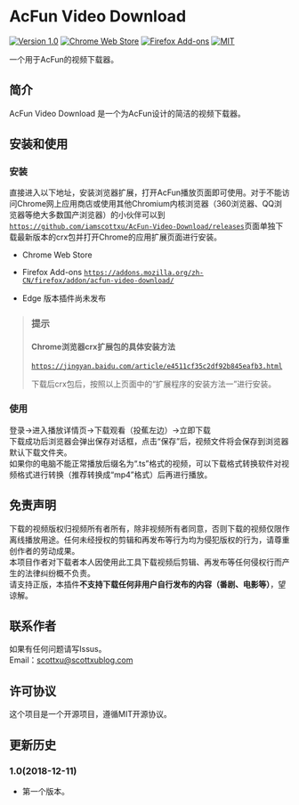# AcFun Video Download
[![Version 1.0](https://img.shields.io/badge/version-1.0-brightgreen.svg)](https://github.com/iamscottxu/AcFun-Video-Download/releases)
[![Chrome Web Store](https://img.shields.io/chrome-web-store/stars/oodpfboapdbeeefjdlilcmoohdhnieen.svg)](https://chrome.google.com/webstore/detail/acfun-html5-player/oodpfboapdbeeefjdlilcmoohdhnieen)
[![Firefox Add-ons](https://img.shields.io/amo/stars/acfun-video-download.svg)](https://addons.mozilla.org/zh-CN/firefox/addon/acfun-video-download/)
[![MIT](https://img.shields.io/github/license/mashape/apistatus.svg)](https://github.com/iamscottxu/acfun-Html5player/blob/master/LICENSE)

一个用于AcFun的视频下载器。

## 简介
AcFun Video Download 是一个为AcFun设计的简洁的视频下载器。

## 安装和使用
### 安装
直接进入以下地址，安装浏览器扩展，打开AcFun播放页面即可使用。对于不能访问Chrome网上应用商店或使用其他Chromium内核浏览器（360浏览器、QQ浏览器等绝大多数国产浏览器）的小伙伴可以到[`https://github.com/iamscottxu/AcFun-Video-Download/releases`](https://github.com/iamscottxu/AcFun-Video-Download/releases)页面单独下载最新版本的crx包并打开Chrome的应用扩展页面进行安装。

* Chrome Web Store 

* Firefox Add-ons [`https://addons.mozilla.org/zh-CN/firefox/addon/acfun-video-download/`](https://addons.mozilla.org/zh-CN/firefox/addon/acfun-video-download/)

* Edge 版本插件尚未发布

>### 提示
>#### Chrome浏览器crx扩展包的具体安装方法
>
>[`https://jingyan.baidu.com/article/e4511cf35c2df92b845eafb3.html`](https://jingyan.baidu.com/article/e4511cf35c2df92b845eafb3.html)
>
>下载后crx包后，按照以上页面中的“扩展程序的安装方法一”进行安装。

### 使用
登录->进入播放详情页->下载观看（投蕉左边）->立即下载<br/>
下载成功后浏览器会弹出保存对话框，点击“保存”后，视频文件将会保存到浏览器默认下载文件夹。<br/>
如果你的电脑不能正常播放后缀名为“.ts”格式的视频，可以下载格式转换软件对视频格式进行转换（推荐转换成“mp4”格式）后再进行播放。

## 免责声明
下载的视频版权归视频所有者所有，除非视频所有者同意，否则下载的视频仅限作离线播放用途。任何未经授权的剪辑和再发布等行为均为侵犯版权的行为，请尊重创作者的劳动成果。<br/>
本项目作者对下载者本人因使用此工具下载视频后剪辑、再发布等任何侵权行而产生的法律纠纷概不负责。<br/>
请支持正版，本插件**不支持下载任何非用户自行发布的内容（番剧、电影等）**，望谅解。

## 联系作者
如果有任何问题请写Issus。<br/>
Email：scottxu@scottxublog.com

## 许可协议
这个项目是一个开源项目，遵循MIT开源协议。

## 更新历史
### 1.0(2018-12-11)
* 第一个版本。